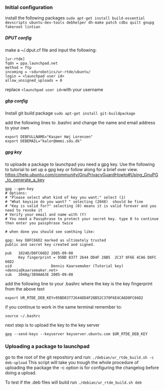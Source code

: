 
### Initial configuration

install the following packages
`sudo apt-get install build-essential devscripts ubuntu-dev-tools debhelper dh-make patch cdbs quilt gnupg fakeroot lintian`



##### DPUT config
make a ~/.dput.cf file and input the following:
```
[ur-rtde]
fqdn = ppa.launchpad.net
method = ftp
incoming = ~sdurobotics/ur-rtde/ubuntu/
login = <launchpad user id>
allow_unsigned_uploads = 0
```
replace `<launchpad user id>`with your username

##### gbp config 

Install git build package
`sudo apt-get install git-buildpackage`

add the following lines to .bashrc and change the name and email address to your own

```
export DEBFULLNAME="Kasper Høj Lorenzen" 
export DEBEMAIL="kalor@mmmi.sdu.dk"
```
##### gpg key

to uploade a package to launchpad you need a gpg key. Use the following to tutorial to set up a gpg key or follow along for a brief over view.
https://help.ubuntu.com/community/GnuPrivacyGuardHowto#Using_GnuPG_to_generate_a_key

```
gpg --gen-key
# Options:
# "Please select what kind of key you want:" select (1)
# "What keysize do you want? " selecting (2048)  should be fine
# "Key is valid for?" selecting (0) means it is valid forever and you need to revoke it
# Verify your email and name with (Y) 
# You need a Passphrase to protect your secret key. type 0 to continue then enter you passphrase twice

# when done you should see somthing like:

gpg: key D8FC66D2 marked as ultimately trusted
public and secret key created and signed.

pub   1024D/D8FC66D2 2005-09-08
      Key fingerprint = 95BD 8377 2644 DD4F 28B5  2C37 0F6E 4CA6 D8FC 66D2
uid                  Dennis Kaarsemaker (Tutorial key) <dennis@kaarsemaker.net>
sub   2048g/389AA63E 2005-09-08
```

add the following line to your .bashrc where the key is the key fingerprint from the above text
```
export UR_RTDE_DEB_KEY=95BD83772644DD4F28B52C370F6E4CA6D8FC66D2
```

if you continue to work in the same terminal remember to:
```
source ~/.bashrc
```

next step is to upload the key to the key server
```
gpg --send-keys --keyserver keyserver.ubuntu.com $UR_RTDE_DEB_KEY
```

### Uploading a package to launchpad

go to the root of the git repository and run:
`./debian/ur_rtde_build.sh -c deb-upload`
This script will take you trough the whole procedure of uploading the package
the -c option is for configuring the changelog before doing a upload.

To test if the .deb files will build run 
`./debian/ur_rtde_build.sh deb`

